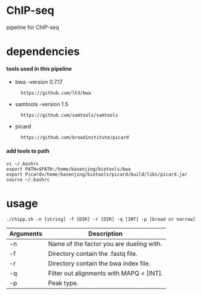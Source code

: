# ChIP-seq
pipeline for ChIP-seq

# dependencies

#### tools used in this pipeline
* bwa -version 0.7.17
 
        https://github.com/lh3/bwa
* samtools -version 1.5
 
        https://github.com/samtools/samtools
* picard

        https://github.com/broadinstitute/picard

#### add tools to path


	vi ~/.bashrc
	export PATH=$PATH:/home/kasenjing/biotools/bwa
	export Picard=/home/kasenjing/biotools/picard/build/libs/picard.jar
	source ~/.bashrc

# usage

	./chipp.sh -n [string] -f [DIR] -r [DIR] -q [INT] -p [broad or narrow]
	
Arguments | Description
----------|-----------
	-n | Name of the factor you are dueling with.
	-f | Directory contain the .fastq file.
	-r | Directory contain the bwa index file.
	-q | Filter out alignments with MAPQ < [INT].
	-p | Peak type.

